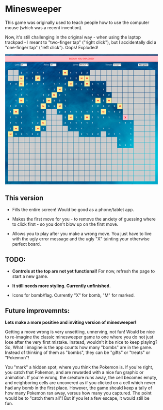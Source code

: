 # Minesweeper

This game was originally used to teach people how to use the computer mouse (which was a recent invention).

Now, it's still challenging in the original way - when using the laptop trackpad - I meant to "two-finger tap" ("right click"), but I accidentally did a "one-finger tap" ("left click"). Oops! Exploded!

![oops! left click vs right click](./docs/screenshots/tap-fail.png)

## This version

- Fills the entire screen! Would be good as a phone/tablet app.

- Makes the first move for you - to remove the anxiety of guessing where to click first - so you don't blow up on the first move.

- Allows you to play after you make a wrong move. You just have to live with the ugly error message and the ugly "X" tainting your otherwise perfect board.

## TODO:

- **Controls at the top are not yet functional!** For now, refresh the page to start a new game.

- **It still needs more styling. Currently unfinished.**

- Icons for bomb/flag. Currently "X" for bomb, "M" for marked.

## Future improvemnts:

**Lets make a more positive and inviting version of minesweeper!**

Getting a move wrong is very unsettling, unnerving, not fun! Would be nice to re-imagine the classic minesweeper game to one where you do not just lose after the very first mistake. Instead, wouldn't it be nice to keep playing? So, What I imagine is the app counts how many "bombs" are in the game. Instead of thinking of them as "bombs", they can be "gifts" or "treats" or "Pokemon"!

You "mark" a hidden spot, where you think the Pokemon is. If you're right, you catch that Pokemon, and are rewarded with a nice fun graphic or animation. If you're wrong, the creature runs away, the cell becomes empty, and neighboring cells are uncovered as if you clicked on a cell which never had any bomb in the first place. However, the game should keep a tally of how many Pokemon ran away, versus how many you captured. The point would be to "catch them all"! But if you let a few escape, it would still be fun.
